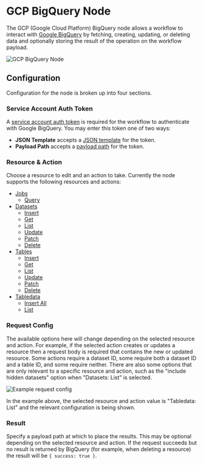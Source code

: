 # GCP BigQuery Node

The GCP (Google Cloud Platform) BigQuery node allows a workflow to interact with [Google BigQuery](https://cloud.google.com/bigquery/what-is-bigquery) by fetching, creating, updating, or deleting data and optionally storing the result of the operation on the workflow payload.

![GCP BigQuery Node](/images/workflows/data/google-big-query-node.png "GCP BigQuery Node")

## Configuration

Configuration for the node is broken up into four sections.

### Service Account Auth Token

A [service account auth token](https://cloud.google.com/docs/authentication/getting-started#creating_a_service_account) is required for the workflow to authenticate with Google BigQuery. You may enter this token one of two ways:

- **JSON Template** accepts a [JSON template](/workflows/accessing-payload-data/#json-templates) for the token.
- **Payload Path** accepts a [payload path](/workflows/accessing-payload-data/#payload-paths) for the token.

### Resource & Action

Choose a resource to edit and an action to take. Currently the node supports the following resources and actions:

- [Jobs](https://cloud.google.com/bigquery/docs/reference/rest/v2/jobs)
    - [Query](https://cloud.google.com/bigquery/docs/reference/rest/v2/jobs/query)
- [Datasets](https://cloud.google.com/bigquery/docs/reference/rest/v2/datasets)
    - [Insert](https://cloud.google.com/bigquery/docs/reference/rest/v2/datasets/insert)
    - [Get](https://cloud.google.com/bigquery/docs/reference/rest/v2/datasets/get)
    - [List](https://cloud.google.com/bigquery/docs/reference/rest/v2/datasets/list)
    - [Update](https://cloud.google.com/bigquery/docs/reference/rest/v2/datasets/update)
    - [Patch](https://cloud.google.com/bigquery/docs/reference/rest/v2/datasets/patch)
    - [Delete](https://cloud.google.com/bigquery/docs/reference/rest/v2/datasets/delete)
- [Tables](https://cloud.google.com/bigquery/docs/reference/rest/v2/tables)
    - [Insert](https://cloud.google.com/bigquery/docs/reference/rest/v2/tables/insert)
    - [Get](https://cloud.google.com/bigquery/docs/reference/rest/v2/tables/get)
    - [List](https://cloud.google.com/bigquery/docs/reference/rest/v2/tables/list)
    - [Update](https://cloud.google.com/bigquery/docs/reference/rest/v2/tables/update)
    - [Patch](https://cloud.google.com/bigquery/docs/reference/rest/v2/tables/patch)
    - [Delete](https://cloud.google.com/bigquery/docs/reference/rest/v2/tables/delete)
- [Tabledata](https://cloud.google.com/bigquery/docs/reference/rest/v2/tabledata)
    - [Insert All](https://cloud.google.com/bigquery/docs/reference/rest/v2/tabledata/insertAll)
    - [List](https://cloud.google.com/bigquery/docs/reference/rest/v2/tabledata/list)

### Request Config

The available options here will change depending on the selected resource and action. For example, if the selected action creates or updates a resource then a request body is required that contains the new or updated resource. Some actions require a dataset ID, some require both a dataset ID and a table ID, and some require neither. There are also some options that are only relevant to a specific resource and action, such as the "include hidden datasets" option when "Datasets: List" is selected.

![Example request config](/images/workflows/data/google-big-query-request-config.png "Example Request Config")

In the example above, the selected resource and action value is "Tabledata: List" and the relevant configuration is being shown.

### Result

Specify a payload path at which to place the results. This may be optional depending on the selected resource and action. If the request succeeds but no result is returned by BigQuery (for example, when deleting a resource)  the result will be `{ success: true }`.
